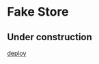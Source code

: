 # Fake Store

## Under construction

[deploy]([URL_del_enlace](https://precious-caramel-78198c.netlify.app/)https://precious-caramel-78198c.netlify.app/)
